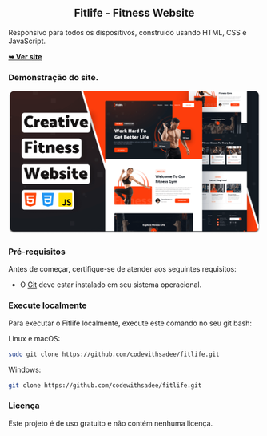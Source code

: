  <h2 align="center">Fitlife - Fitness Website</h2>
 
Responsivo para todos os dispositivos, construído usando HTML, CSS e JavaScript.

  <a href="https://luancss.github.io/GymWebsite/"><strong>➥ Ver site</strong></a>

</div>


### Demonstração do site.

![Fitlife Desktop Demo](./readme-images/desktop.png "Desktop Demo")

### Pré-requisitos

Antes de começar, certifique-se de atender aos seguintes requisitos:

* O [Git](https://git-scm.com/downloads "Download Git") deve estar instalado em seu sistema operacional.

### Execute localmente

Para executar o Fitlife localmente, execute este comando no seu git bash:

Linux e macOS:

```bash
sudo git clone https://github.com/codewithsadee/fitlife.git
```

Windows:

```bash
git clone https://github.com/codewithsadee/fitlife.git
```


### Licença

Este projeto é de uso gratuito e não contém nenhuma licença.
